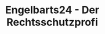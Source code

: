 ---
title: "Engelbarts24 - Der Rechtsschutzprofi"
url: /schortens/engelbarts24-der-rechtsschutzprofi/
shop: Allgemein
---